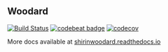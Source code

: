  Woodard 
--------
[![Build Status](https://travis-ci.com/shirinhunold/woodard.svg?branch=master)](https://travis-ci.com/shirinhunold/woodard)
[![codebeat badge](https://codebeat.co/badges/08c47cfd-7bcf-4bdd-be5f-d898fbe468fc)](https://codebeat.co/projects/github-com-shirinhunold-woodard-master)
[![codecov](https://codecov.io/gh/shirinhunold/woodard/branch/master/graph/badge.svg)](https://codecov.io/gh/shirinhunold/woodard)

More docs available at [shirinwoodard.readthedocs.io](https://shirinwoodard.readthedocs.io)




